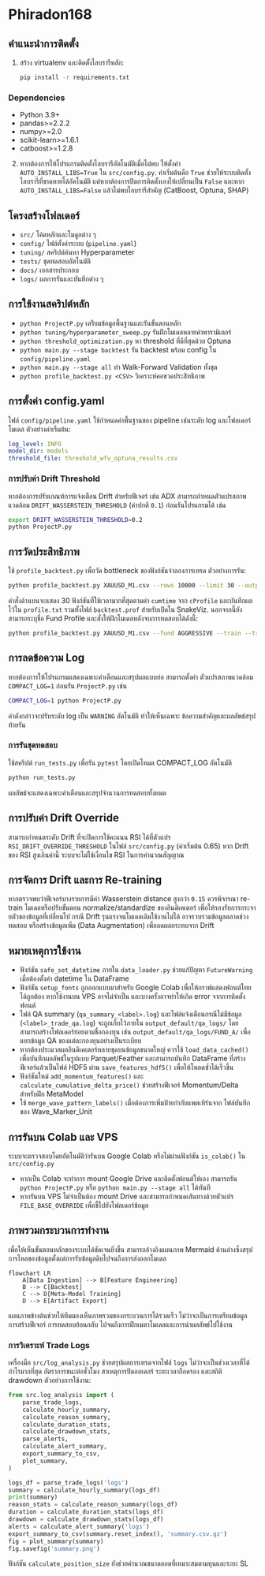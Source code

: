 # Phiradon168

คำแนะนำการติดตั้ง
-------------------
1. สร้าง virtualenv และติดตั้งไลบรารีหลัก:
   ```bash
   pip install -r requirements.txt
   ```
### Dependencies
- Python 3.9+
- pandas>=2.2.2
- numpy>=2.0
- scikit-learn>=1.6.1
- catboost>=1.2.8

2. หากต้องการให้โปรแกรมติดตั้งไลบรารีอัตโนมัติเมื่อไม่พบ ให้ตั้งค่า `AUTO_INSTALL_LIBS=True` ใน `src/config.py`.
    ค่าเริ่มต้นคือ `True` ช่วยให้ระบบติดตั้งไลบรารีที่ขาดหายได้อัตโนมัติ แต่หากต้องการปิดการติดตั้งเองให้เปลี่ยนเป็น `False`
    และหาก `AUTO_INSTALL_LIBS=False` แล้วไม่พบไลบรารีสำคัญ (CatBoost, Optuna, SHAP)
## โครงสร้างโฟลเดอร์
- `src/` โค้ดหลักและโมดูลต่าง ๆ
- `config/` ไฟล์ตั้งค่าระบบ (`pipeline.yaml`)
- `tuning/` สคริปต์ค้นหา Hyperparameter
- `tests/` ชุดทดสอบอัตโนมัติ
- `docs/` เอกสารประกอบ
- `logs/` ผลการรันและบันทึกต่าง ๆ

## การใช้งานสคริปต์หลัก
- `python ProjectP.py` เตรียมข้อมูลพื้นฐานและรันขั้นตอนหลัก
- `python tuning/hyperparameter_sweep.py` รันฝึกโมเดลหลายค่าพารามิเตอร์
- `python threshold_optimization.py` หา threshold ที่ดีที่สุดด้วย Optuna
- `python main.py --stage backtest` รัน backtest พร้อม config ใน `config/pipeline.yaml`
- `python main.py --stage all` ทำ Walk-Forward Validation ทั้งชุด
- `python profile_backtest.py <CSV>` วิเคราะห์คอขวดประสิทธิภาพ
## การตั้งค่า config.yaml
ไฟล์ `config/pipeline.yaml` ใช้กำหนดค่าพื้นฐานของ pipeline เช่นระดับ log และโฟลเดอร์โมเดล
ตัวอย่างค่าเริ่มต้น:
```yaml
log_level: INFO
model_dir: models
threshold_file: threshold_wfv_optuna_results.csv
```



### การปรับค่า Drift Threshold
หากต้องการปรับเกณฑ์การแจ้งเตือน Drift สำหรับฟีเจอร์ เช่น ADX
สามารถกำหนดตัวแปรสภาพแวดล้อม `DRIFT_WASSERSTEIN_THRESHOLD` (ค่าปกติ `0.1`)
ก่อนรันโปรแกรมได้ เช่น
```bash
export DRIFT_WASSERSTEIN_THRESHOLD=0.2
python ProjectP.py
```


## การวัดประสิทธิภาพ
ใช้ `profile_backtest.py` เพื่อวัด bottleneck ของฟังก์ชันจำลองการเทรด
ตัวอย่างการรัน:
```bash
python profile_backtest.py XAUUSD_M1.csv --rows 10000 --limit 30 --output profile.txt --output-file backtest.prof
```
คำสั่งด้านบนจะแสดง 30 ฟังก์ชันที่ใช้เวลามากที่สุดตามค่า `cumtime` จาก `cProfile` และบันทึกผลไว้ใน `profile.txt` รวมทั้งไฟล์ `backtest.prof` สำหรับเปิดใน SnakeViz.
นอกจากนี้ยังสามารถระบุชื่อ Fund Profile และสั่งให้ฝึกโมเดลหลังจบการทดสอบได้ดังนี้:
```bash
python profile_backtest.py XAUUSD_M1.csv --fund AGGRESSIVE --train --train-output models
```

## การลดข้อความ Log
หากต้องการให้โปรแกรมแสดงเฉพาะคำเตือนและสรุปผลแบบย่อ สามารถตั้งค่า
ตัวแปรสภาพแวดล้อม `COMPACT_LOG=1` ก่อนรัน `ProjectP.py` เช่น

```bash
COMPACT_LOG=1 python ProjectP.py
```
ค่าดังกล่าวจะปรับระดับ log เป็น `WARNING` อัตโนมัติ ทำให้เห็นเฉพาะ
ข้อความสำคัญและผลลัพธ์สรุปท้ายรัน

### การรันชุดทดสอบ
ใช้สคริปต์ `run_tests.py` เพื่อรัน `pytest` โดยเปิดโหมด COMPACT_LOG อัตโนมัติ

```bash
python run_tests.py
```
ผลลัพธ์จะแสดงเฉพาะคำเตือนและสรุปจำนวนการทดสอบทั้งหมด

## การปรับค่า Drift Override
สามารถกำหนดระดับ Drift ที่จะปิดการใช้คะแนน RSI ได้ที่ตัวแปร
`RSI_DRIFT_OVERRIDE_THRESHOLD` ในไฟล์ `src/config.py` (ค่าเริ่มต้น 0.65)
หาก Drift ของ RSI สูงเกินค่านี้ ระบบจะไม่ใช้เงื่อนไข RSI ในการคำนวณสัญญาณ

## การจัดการ Drift และการ Re-training
หากตรวจพบว่าฟีเจอร์บางรายการมีค่า Wasserstein distance สูงกว่า `0.15`
ควรพิจารณา re-train โมเดลหรือปรับขั้นตอน normalize/standardize ของอินดิเคเตอร์
เพื่อให้รองรับการกระจายตัวของข้อมูลที่เปลี่ยนไป
กรณี Drift รุนแรงจนโมเดลเดิมใช้งานไม่ได้ อาจรวบรวมข้อมูลตลาดช่วงทดสอบ
หรือสร้างข้อมูลเพิ่ม (Data Augmentation) เพื่อลดผลกระทบจาก Drift

## หมายเหตุการใช้งาน
* ฟังก์ชัน `safe_set_datetime` ภายใน `data_loader.py` ช่วยแก้ปัญหา
  `FutureWarning` เมื่อต้องตั้งค่า datetime ใน DataFrame
* ฟังก์ชัน `setup_fonts` ถูกออกแบบมาสำหรับ Google Colab เพื่อให้กราฟแสดงฟอนต์ไทยได้ถูกต้อง
  หากใช้งานบน VPS อาจไม่จำเป็น และบางครั้งอาจทำให้เกิด error จากการติดตั้งฟอนต์
* ไฟล์ QA summary (`qa_summary_<label>.log`) และไฟล์แจ้งเตือนกรณีไม่มีข้อมูล (`<label>_trade_qa.log`)
  จะถูกเก็บไว้ภายใน `output_default/qa_logs/` โดยสามารถสร้างโฟลเดอร์ย่อยตามชื่อกองทุน
  เช่น `output_default/qa_logs/FUND_A/` เพื่อแยกข้อมูล QA ของแต่ละกองทุนอย่างเป็นระเบียบ
* หากต้องประมวลผลอินดิเคเตอร์หลายชุดบนข้อมูลขนาดใหญ่ ควรใช้
  `load_data_cached()` เพื่อบันทึกผลลัพธ์ในรูปแบบ Parquet/Feather
  และสามารถบันทึก DataFrame ที่สร้างฟีเจอร์แล้วเป็นไฟล์ HDF5 ผ่าน
  `save_features_hdf5()` เพื่อให้โหลดซ้ำได้เร็วขึ้น
* ฟังก์ชันใหม่ `add_momentum_features()` และ `calculate_cumulative_delta_price()`
  ช่วยสร้างฟีเจอร์ Momentum/Delta สำหรับฝึก MetaModel
* ใช้ `merge_wave_pattern_labels()` เมื่อต้องการเพิ่มป้ายกำกับแพตเทิร์นจาก
  ไฟล์บันทึกของ Wave_Marker_Unit
## การรันบน Colab และ VPS
ระบบจะตรวจสอบโดยอัตโนมัติว่ารันบน Google Colab หรือไม่ผ่านฟังก์ชัน `is_colab()` ใน `src/config.py`
- หากเป็น Colab จะทำการ mount Google Drive และติดตั้งฟอนต์ให้เอง สามารถรัน `python ProjectP.py` หรือ `python main.py --stage all` ได้ทันที
- หากรันบน VPS ไม่จำเป็นต้อง mount Drive และสามารถกำหนดเส้นทางด้วยตัวแปร `FILE_BASE_OVERRIDE` เพื่อชี้ไปยังโฟลเดอร์ข้อมูล


## ภาพรวมกระบวนการทำงาน
เพื่อให้เห็นขั้นตอนหลักของระบบได้ชัดเจนยิ่งขึ้น สามารถอ้างอิงแผนภาพ
Mermaid ด้านล่างซึ่งสรุปการไหลของข้อมูลตั้งแต่การรับข้อมูลดิบไปจนถึงการส่งออกโมเดล

```mermaid
flowchart LR
    A[Data Ingestion] --> B[Feature Engineering]
    B --> C[Backtest]
    C --> D[Meta-Model Training]
    D --> E[Artifact Export]
```

แผนภาพข้างต้นช่วยให้ทีมมองเห็นภาพรวมของกระบวนการได้รวดเร็ว ไม่ว่าจะเป็นการเตรียมข้อมูล
การสร้างฟีเจอร์ การทดสอบย้อนกลับ ไปจนถึงการฝึกเมตาโมเดลและการนำผลลัพธ์ไปใช้งาน

### การวิเคราะห์ Trade Logs
เครื่องมือ `src/log_analysis.py` ช่วยสรุปผลการเทรดจากไฟล์ `logs` ไม่ว่าจะเป็นช่วงเวลาที่ได้กำไรมากที่สุด อัตราการชนะต่อชั่วโมง สาเหตุการปิดออเดอร์ ระยะเวลาถือครอง และสถิติ drawdown
ตัวอย่างการใช้งาน:
```python
from src.log_analysis import (
    parse_trade_logs,
    calculate_hourly_summary,
    calculate_reason_summary,
    calculate_duration_stats,
    calculate_drawdown_stats,
    parse_alerts,
    calculate_alert_summary,
    export_summary_to_csv,
    plot_summary,
)

logs_df = parse_trade_logs('logs')
summary = calculate_hourly_summary(logs_df)
print(summary)
reason_stats = calculate_reason_summary(logs_df)
duration = calculate_duration_stats(logs_df)
drawdown = calculate_drawdown_stats(logs_df)
alerts = calculate_alert_summary('logs')
export_summary_to_csv(summary.reset_index(), 'summary.csv.gz')
fig = plot_summary(summary)
fig.savefig('summary.png')
```
ฟังก์ชัน `calculate_position_size` ยังช่วยคำนวณขนาดลอตที่เหมาะสมตามทุนและระยะ SL

